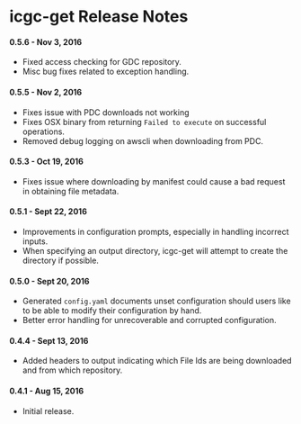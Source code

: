 # icgc-get Release Notes

#### 0.5.6 - Nov 3, 2016
* Fixed access checking for GDC repository. 
* Misc bug fixes related to exception handling. 

#### 0.5.5 - Nov 2, 2016
* Fixes issue with PDC downloads not working
* Fixes OSX binary from returning `Failed to execute` on successful operations. 
* Removed debug logging on awscli when downloading from PDC. 

#### 0.5.3 - Oct 19, 2016
* Fixes issue where downloading by manifest could cause a bad request in obtaining file metadata.

#### 0.5.1 - Sept 22, 2016
* Improvements in configuration prompts, especially in handling incorrect inputs. 
* When specifying an output directory, icgc-get will attempt to create the directory if possible. 

#### 0.5.0 - Sept 20, 2016
* Generated `config.yaml` documents unset configuration should users like to be able to modify their configuration by hand.
* Better error handling for unrecoverable and corrupted configuration. 

#### 0.4.4 - Sept 13, 2016
* Added headers to output indicating which File Ids are being downloaded and from which repository. 

#### 0.4.1 - Aug 15, 2016
* Initial release.
